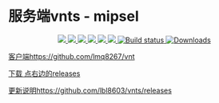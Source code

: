 # 服务端vnts - mipsel
<p align="center">
<a href="https://github.com/lmq8267/vnts/releases"><img src="https://img.shields.io/github/downloads/lmq8267/vnts/total">
<a href="https://github.com/lmq8267/vnts/graphs/contributors"><img src="https://img.shields.io/github/contributors-anon/lmq8267/vnts">
<a href="https://github.com/lmq8267/vnts/releases/"><img src="https://img.shields.io/github/release/lmq8267/vnts">
<a href="https://github.com/lmq8267/vnts/issues"><img src="https://img.shields.io/github/issues-raw/lmq8267/vnts">
<a href="https://github.com/lmq8267/vnts/discussions"><img src="https://img.shields.io/github/discussions/lmq8267/vnts">
<a href="https://github.com/lmq8267/vnts/discussions"><img src="[https://img.shields.io/github/repo-size/lmq8267/vnts?color=red&style=flat-square]">
<a href="https://github.com/lmq8267/vnts/actions?query=workflow%3ABuild"><img src="https://img.shields.io/github/actions/workflow/status/lmq8267/vnts/vnts.yml?branch=main" alt="Build status">
<a href="https://hub.docker.com/r/lmq8267/vnts"><img src="https://img.shields.io/docker/pulls/lmq8267/vnts?color=%2348BB78&logo=docker&label=pulls" alt="Downloads">
</p>
  
客户端https://github.com/lmq8267/vnt


下载 点右边的releases


更新说明https://github.com/lbl8603/vnts/releases
